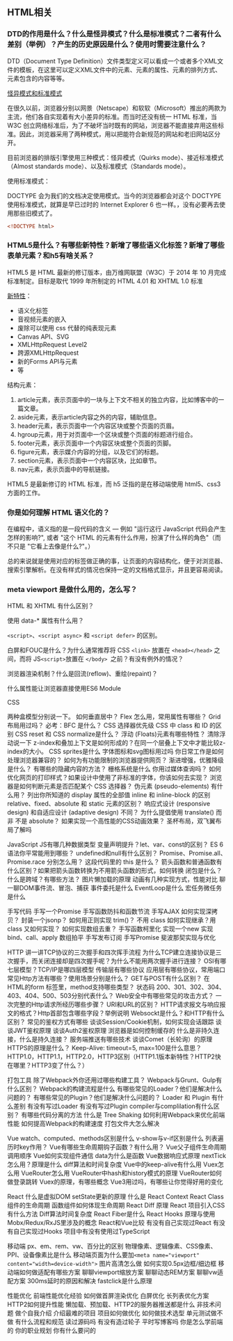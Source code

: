 ## HTML相关

### DTD的作用是什么？什么是怪异模式？什么是标准模式？二者有什么差别（举例）？产生的历史原因是什么？使用时需要注意什么？

DTD（Document Type Definition）文件类型定义可以看成一个或者多个XML文件的模板，在这里可以定义XML文件中的元素、元素的属性、元素的排列方式、元素包含的内容等等。

[怪异模式和标准模式](https://developer.mozilla.org/zh-CN/docs/Web/HTML/Quirks_Mode_and_Standards_Mode#how_does_mozilla_determine_which_mode_to_use.3f)

在很久以前，浏览器分别以网景（Netscape）和软软（Microsoft）推出的两款为主流，他们各自实现着有大小差异的标准。而当时还没有统一 HTML 标准，当 W3C 创立网络标准后，为了不破坏当时既有的网站，浏览器不能直接弃用这些标准。因此，浏览器采用了两种模式，用以把能符合新规范的网站和老旧网站区分开。

目前浏览器的排版引擎使用三种模式：怪异模式（Quirks mode）、接近标准模式（Almost standards mode）、以及标准模式（Standards mode）。

使用标准模式：

DOCTYPE 会为我们的文档决定使用模式。当今的浏览器都会对这个 DOCTYPE 使用标准模式，就算是早已过时的 Internet Explorer 6 也一样。，没有必要再去使用那些旧模式了。

```html
<!DOCTYPE html>
```

### HTML5是什么？有哪些新特性？新增了哪些语义化标签？新增了哪些表单元素？和h5有啥关系？

HTML5 是 HTML 最新的修订版本，由万维网联盟（W3C）于 2014 年 10 月完成标准制定。目标是取代 1999 年所制定的 HTML 4.01 和 XHTML 1.0 标准

[新特性](https://zhuanlan.zhihu.com/p/109716425)：

* 语义化标签
* 音视频元素的嵌入
* 废除可以使用 css 代替的纯表现元素
* Canvas API、SVG
* XMLHttpRequest Level2
* 跨源XMLHttpRequest
* 新的Forms API与元素
* 等

结构元素：

1. article元素，表示页面中的一块与上下文不相关的独立内容，比如博客中的一篇文章。
2. aside元素，表示article内容之外的内容，辅助信息。
3. header元素，表示页面中一个内容区块或整个页面的页眉。
4. hgroup元素，用于对页面中一个区块或整个页面的标题进行组合。
5. footer元素，表示页面中一个内容区块或整个页面的页脚。
6. figure元素，表示媒介内容的分组，以及它们的标题。
7. section元素，表示页面中一个内容区块，比如章节。
8. nav元素，表示页面中的导航链接。

HTML5 是最新修订的 HTML 标准，而 h5 泛指的是在移动端使用 html5、css3 方面的工作。

### 你是如何理解 HTML 语义化的？

在编程中，语义指的是一段代码的含义 — 例如 "运行这行 JavaScript 代码会产生怎样的影响?", 或者 "这个 HTML 的元素有什么作用，扮演了什么样的角色"（而不只是 "它看上去像是什么?"。）

总的来说就是使用对应的标签做正确的事，让页面的内容结构化，便于对浏览器、搜索引擎解析。在没有样式的情况也保持一定的文档格式显示，并且更容易阅读。

### meta viewport 是做什么用的，怎么写？

HTML 和 XHTML 有什么区别？

使用 data-* 属性有什么用？

`<script>`、`<script async>` 和 `<script defer>` 的区别。

白屏和FOUC是什么？为什么通常推荐将 CSS `<link>` 放置在 `<head></head>` 之间，而将 JS` <script> `放置在 `</body> `之前？有没有例外的情况？

浏览器渲染机制？什么是回流(reflow)、重绘(repaint)？

什么属性能让浏览器直接使用ES6 Module

CSS

两种盒模型分别说一下。
如何垂直居中？
Flex 怎么用，常用属性有哪些？
Grid布局用过吗？
必考：BFC 是什么？
CSS 选择器优先级
CSS 中 class 和 ID 的区别
CSS reset 和 CSS normalize是什么？
浮动 (Floats)元素有哪些特性？
清除浮动说一下
z-index和叠加上下文是如何形成的？在同一个层叠上下文中才能比较z-index的大小。
CSS sprites是什么
字体图标和svg图标用过吗
你日常工作是如何处理浏览器兼容的？
如何为有功能限制的浏览器提供网页？
渐进增强，优雅降级是什么？
有哪些的隐藏内容的方法？
栅格系统是什么
你用过媒体查询吗？
如何优化网页的打印样式？如果设计中使用了非标准的字体，你该如何去实现？
浏览器是如何判断元素是否匹配某个 CSS 选择器？
伪元素 (pseudo-elements) 有什么用？
列出你所知道的 display 属性的全部值
inline 和 inline-block 的区别
relative、fixed、absolute 和 static 元素的区别？
响应式设计 (responsive design) 和自适应设计 (adaptive design) 不同？
为什么提倡使用 translate() 而非 不是 absolute？
如果实现一个高性能的CSS动画效果？
圣杯布局，双飞翼布局了解吗

JavaScript
JS有哪几种数据类型
变量声明提升？let、var、const的区别？
ES 6 语法你平常能用到哪些？
undefined和null有什么区别？
Promise、Promise.all、Promise.race 分别怎么用？
这段代码里的 this 是什么？
箭头函数和普通函数有什么区别？如果把箭头函数转换为不用箭头函数的形式，如何转换
闭包是什么？
什么是跨域？有哪些方法？
图片懒加载的原理
动画有几种实现方式，性能对比
聊一聊DOM事件流、冒泡、捕获
事件委托是什么
EventLoop是什么
宏任务微任务是什么

手写代码
手写一个Promise
手写函数防抖和函数节流
手写AJAX
如何实现深拷贝？
封装一个jsonp？
如何用正则实现 trim()？
不用 class 如何实现继承？用 class 又如何实现？
如何实现数组去重？
手写函数柯里化
实现一个new
实现bind、call、apply
数组拍平
手写发布订阅
手写Promise
斐波那契实现与优化

HTTP
讲一讲TCP协议的三次握手和四次挥手流程
为什么TCP建立连接协议是三次握手，而关闭连接却是四次握手呢？为什么不能用两次握手进行连接？
OSI有哪七层模型？TCP/IP是哪四层模型
传输层有哪些协议
应用层有哪些协议，常用端口
常见Http方法有哪些？使用场景分别是什么？
GET与POST有什么区别？
在HTML的form 标签里，method支持哪些类型？
状态码 200、301、302、304、403、404、500、503分别代表什么？
Web安全中有哪些常见的攻击方式？
一次完整的Http请求所经历哪些步骤？
URI和URL的区别？
HTTP请求报文与响应报文的格式？Http首部包含哪些字段？举例说明
Websockt是什么？和HTTP有什么区别？
常见的鉴权方式有哪些
谈谈Session/Cookie机制，如何实现会话跟踪
谈谈JWT鉴权原理
谈谈Auth2鉴权原理
浏览器是如何控制缓存的
什么是非持久连接，什么是持久连接？
服务端推送有哪些技术
谈谈Comet（长轮询）的原理
HTTPS的原理是什么？
Keep-Alive: timeout=5, max=100是什么意思？
HTTP1.0，HTTP1.1，HTTP2.0，HTTP3区别（HTTP1.1版本新特性？HTTP2快在哪里？HTTP3变了什么？）

打包工具
除了Webpack外你还用过哪些构建工具？
Webpack与Grunt、Gulp有什么区别？
Webpack的构建流程是什么
有哪些常见的Loader？他们是解决什么问题的？
有哪些常见的Plugin？他们是解决什么问题的？
Loader 和 Plugin 有什么差别
有没有写过Loader
有没有写过Plugin
compiler与complilation有什么区别？
有哪些代码分离的方法
什么是 Tree Shaking
如何利用Webpack来优化前端性能
如何提高Webpack的构建速度
打包文件大怎么解决

Vue
watch、computed、methods区别是什么
v-show与v-if区别是什么
列表遍历时key作用？
Vue有哪些生命周期钩子函数？有什么用？
Vue父子组件生命周期调用顺序
Vue如何实现组件通信
data为什么是函数
Vue数据响应式原理
nextTick怎么用？原理是什么
diff算法和时间复杂度
Vue中的keep-alive有什么用
Vuex怎么用
VueRouter怎么用
VueRouter中hash和history模式的原理
VueRouter如何做登录跳转
Vuex的原理，有哪些概念
Vue3用过吗，有哪些让你觉得好用的变化


React
什么是虚拟DOM
setState更新的原理
什么是 React Context
React Class 组件的生命周期
函数组件如何体现生命周期
React Diff 原理
React 项目引入CSS有什么方法
Diff算法时间复杂度
React Fiber是什么
React Hooks 原理与使用
Mobx/Redux/RxJS里涉及的概念
React和Vue比较
有没有自己实现过React
有没有自己实现过Hooks
项目中有没有使用过TypeScript

移动端
px、em、rem、vw、百分比的区别
物理像素、逻辑像素、CSS像素、PPI、设备像素比是什么
移动端页面为什么要加`<meta name="viewport" content="width=device-width">`
图片高清怎么做
如何实现0.5px边框/细边框
移动端如何做适配有哪些方案
聊聊viewport缩放方案
聊聊动态REM方案
聊聊vw适配方案
300ms延时的原因和解决
fastclick是什么原理


性能优化
前端性能优化经验
如何做首屏渲染优化
白屏优化
长列表优化方案
HTTP2如何提升性能
懒加载、预加载、HTTP2的服务器推送都是什么
非技术问题
做个自我介绍
介绍最难的项目
项目如何做优化
如何做技术选型
单元测试做不做
有什么流程和规范
读过源码吗
有没有造过轮子
平时写博客吗
你是怎么学前端的
你的职业规划
你有什么要问的
